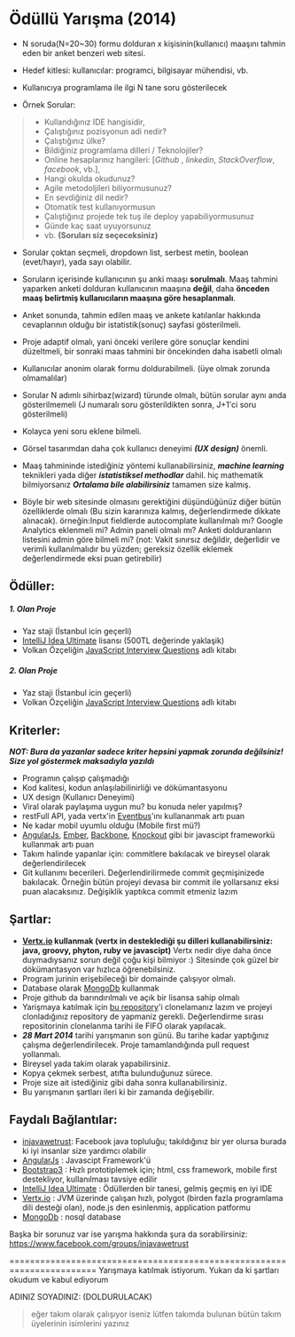 # Ödüllü Yarışma (2014)

+ N soruda(N=20~30) formu dolduran x kişisinin(kullanıcı) maaşını tahmin eden bir anket benzeri web sitesi.

+ Hedef kitlesi: kullanıcılar: programci, bilgisayar mühendisi, vb.

+ Kullanıcıya programlama ile ilgi N tane soru gösterilecek

+ Örnek Sorular:
> - Kullandığınız IDE hangisidir,
> - Çalıştığınız pozisyonun adi nedir?
> - Çalıştığınız ülke?
> - Bildiğiniz programlama dilleri / Teknolojiler?
> - Online hesaplarınız hangileri: [_Github_ , _linkedin_, _StackOverflow_, _facebook_, vb.],
> - Hangi okulda okudunuz?
> - Agile metodoljileri biliyormusunuz?
> - En sevdiğiniz dil nedir?
> - Otomatik test kullanıyormusun
> - Çalıştiğınız projede tek tuş ile deploy yapabiliyormusunuz
> - Günde kaç saat uyuyorsunuz
> - vb. **(Soruları siz seçeceksiniz)**

+ Sorular çoktan seçmeli, dropdown list, serbest metin, boolean (evet/hayır), yada sayı olabilir.

+ Soruların içerisinde kullanıcının şu anki maaşı **sorulmalı**. Maaş tahmini yaparken anketi dolduran kullanıcının maaşına **değil**, daha **önceden maaş belirtmiş kullanıcıların maaşına göre hesaplanmalı**.

+ Anket sonunda, tahmin edilen maaş ve ankete katılanlar hakkında cevaplarının olduğu bir istatistik(sonuç) sayfasi gösterilmeli.

+ Proje adaptif olmalı, yani önceki verilere göre sonuçlar kendini düzeltmeli, bir sonraki maas tahmini bir öncekinden daha isabetli olmalı

+ Kullanıcılar anonim olarak formu doldurabilmeli. (üye olmak zorunda olmamalılar)

+ Sorular N adımlı sihirbaz(wizard) türunde olmalı, bütün sorular aynı anda gösterilmemeli (J numaralı soru gösterildikten sonra, J+1'ci soru gösterilmeli) 

+ Kolayca yeni soru eklene bilmeli.

+ Görsel tasarımdan daha çok kullanıcı deneyimi ***(UX design)*** önemli.

+ Maaş tahmininde istediğiniz yöntemi kullanabilirsiniz, ***machine learning*** teknikleri yada diğer ***istatistiksel methodlar*** dahil. hiç mathematik bilmiyorsanız ***Ortalama bile alabilirsiniz*** tamamen size kalmış. 

+ Böyle bir web sitesinde olmasını gerektiğini düşündüğünüz diğer bütün özelliklerde olmalı (Bu sizin kararınıza kalmış, değerlendirmede dikkate alınacak).  örneğin:Input fieldlerde autocomplate kullanılmalı mı? Google Analytics eklenmeli mi? Admin paneli olmalı mı? Anketi dolduranların listesini admin göre bilmeli mi? (not: Vakit sınırsız değildir, değerlidir ve verimli kullanılmalıdır bu yüzden; gereksiz özellik eklemek değerlendirmede eksi puan getirebilir)






Ödüller:
--------
##### 1. Olan Proje
+ Yaz staji (İstanbul icin geçerli)
+ [IntelliJ Idea Ultimate] lisansı  (500TL değerinde yaklaşik)
+ Volkan Özçeliğin [JavaScript Interview Questions] adlı kitabı


##### 2. Olan Proje
+ Yaz staji (İstanbul icin geçerli)
+ Volkan Özçeliğin [JavaScript Interview Questions] adlı kitabı

Kriterler:
----------
***NOT: Bura da yazanlar sadece kriter hepsini yapmak zorunda değilsiniz! Size yol göstermek maksadıyla yazıldı***
+ Programın çalışıp çalışmadığı
+ Kod kalitesi, kodun anlaşılabilinirliği ve dökümantasyonu
+ UX design (Kullanıcı Deneyimi)
+ Viral olarak paylaşıma uygun mu? bu konuda neler yapılmış?
+ restFull API, yada vertx'in [Eventbus]'ını kullananmak artı puan
+ Ne kadar mobil uyumlu olduğu (Mobile first mü?)
+ [AngularJs], [Ember], [Backbone], [Knockout] gibi bir javascipt frameworkü kullanmak artı puan
+ Takım halinde yapanlar için: commitlere bakılacak ve bireysel olarak değerlendirilecek
+ Git kullanımı becerileri. Değerlendirilirmede commit geçmişinizede bakılacak.  Örneğin bütün projeyi devasa bir commit ile yollarsanız eksi puan alacaksınız. Değişiklik yaptıkca commit etmeniz lazım 

Şartlar:
--------
+ **[Vertx.io] kullanmak (vertx in desteklediği şu dilleri kullanabilirsiniz: java, groovy, phyton, ruby ve javascipt)**
Vertx nedir diye daha önce duymadıysanız sorun değil çoğu kişi bilmiyor :) Sitesinde çok güzel bir dökümantasyon var hızlıca öğrenebilsiniz.
+ Program jurinin erişebileceği bir domainde çalışıyor olmalı.
+ Database olarak [MongoDb] kullanmak
+ Proje github da barındırılmalı ve açık bir lisansa sahip olmalı 
+ Yarişmaya katılmak için [bu repository]'i clonelamanız lazım ve projeyi clonladığınız repository de yapmaniz gerekli. Değerlendirme sırası repositorinin clonelanma tarihi ile FIFO olarak yapılacak.
+ ***28 Mart 2014*** tarihi yarışmanın son günü.  Bu tarihe kadar yaptığınız çalışma değerlendirilecek. Proje tamamlandığında pull request yollanmalı.
+ Bireysel yada takim olarak yapabilirsiniz.
+ Kopya çekmek serbest, atıfta bulunduğunuz sürece.
+ Proje size ait istediğiniz gibi daha sonra kullanabilirsiniz.
+ Bu yarışmanın şartları ileri ki bir zamanda değişebilir. 



Faydalı Bağlantılar:
--------------------
+ [injavawetrust]: Facebook java topluluğu; takıldığınız bir yer olursa burada ki iyi insanlar size yardımcı olabilir
+ [AngularJs] : Javascipt Framework'ü
+ [Bootstrap3] : Hızlı prototiplemek için; html, css framework, mobile first destekliyor, kullanılması tavsiye edilir   
+ [IntelliJ Idea Ultimate] : Ödüllerden bir tanesi, gelmiş geçmiş en iyi IDE
+ [Vertx.io] : JVM üzerinde çalışan hızlı, polygot (birden fazla programlama dili desteği olan), node.js den esinlenmiş, application patformu 
+ [MongoDb] : nosql database 

Başka bir sorunuz var ise yarışma hakkında şura da sorabilirsiniz:
<https://www.facebook.com/groups/injavawetrust>


=======================================================================
Yarışmaya katılmak istiyorum. Yukarı da ki şartları okudum ve kabul ediyorum

ADINIZ SOYADINIZ: (DOLDURULACAK)
> eğer takım olarak çalışıyor iseniz lütfen takımda bulunan bütün takım üyelerinin isimlerini yazınız



[injavawetrust]: https://www.facebook.com/groups/injavawetrust
[Vertx.io]: Vertx.io
[AngularJs]: http://angularjs.org/
[IntelliJ Idea Ultimate]: http://www.jetbrains.com/idea/
[Bootstrap3]: http://getbootstrap.com/
[Ember]: http://emberjs.com/
[Backbone]: http://backbonejs.org/
[Knockout]: http://knockoutjs.com/
[MongoDb]: http://www.mongodb.org/
[JavaScript Interview Questions]: http://o2js.com/interview-questions
[Eventbus]: http://vertx.io/core_manual_java.html#the-event-bus 
[bu repository]: https://github.com/sumnulu/challenge

